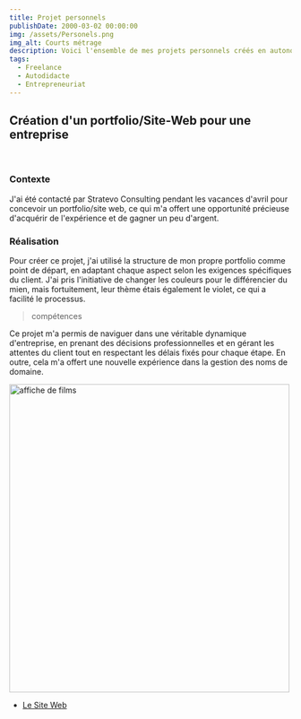 ```yaml
---
title: Projet personnels
publishDate: 2000-03-02 00:00:00
img: /assets/Personels.png
img_alt: Courts métrage
description: Voici l'ensemble de mes projets personnels créés en autonomie, en dehors du cadre scolaire.
tags:
  - Freelance
  - Autodidacte
  - Entrepreneuriat
---
```

## Création d'un portfolio/Site-Web pour une entreprise 
<br>

### Contexte
J'ai été contacté par Stratevo Consulting pendant les vacances d'avril pour concevoir un portfolio/site web, ce qui m'a offert une opportunité précieuse d'acquérir de l'expérience et de gagner un peu d'argent. 

### Réalisation 
Pour créer ce projet, j'ai utilisé la structure de mon propre portfolio comme point de départ, en adaptant chaque aspect selon les exigences spécifiques du client. J'ai pris l'initiative de changer les couleurs pour le différencier du mien, mais fortuitement, leur thème étais également le violet, ce qui a facilité le processus. 

>compétences

Ce projet m'a permis de naviguer dans une véritable dynamique d'entreprise, en prenant des décisions professionnelles et en gérant les attentes du client tout en respectant les délais fixés pour chaque étape. En outre, cela m'a offert une nouvelle expérience dans la gestion des noms de domaine.

<img width="500" height="550" src="/assets/img_stratevo.png" alt="affiche de films" >

- <a href="https://stratevo-consulting.com/">Le Site Web</a>
